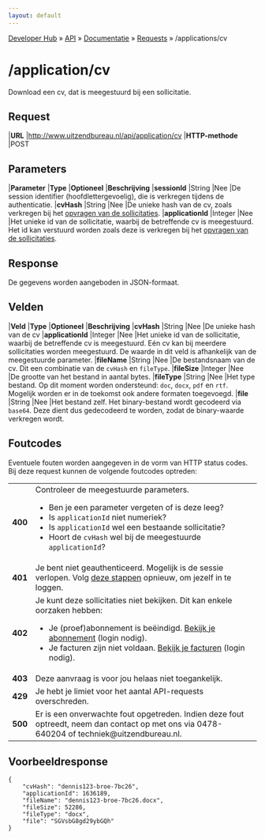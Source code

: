 ```yaml
---
layout: default
---
```


[Developer Hub](/) &raquo; [API](/api) &raquo; [Documentatie](/api/doc.html) &raquo; [Requests](/api/requests) &raquo; /applications/cv

# /application/cv

Download een cv, dat is meegestuurd bij een sollicitatie.

## Request

|**URL**          |http://www.uitzendbureau.nl/api/application/cv
|**HTTP-methode** |POST

## Parameters

|**Parameter**     |**Type** |**Optioneel** |**Beschrijving**
|**sessionId**     |String   |Nee           |De session identifier (hoofdlettergevoelig), die is verkregen tijdens de authenticatie.
|**cvHash**        |String   |Nee           |De unieke hash van de cv, zoals verkregen bij het [opvragen van de sollicitaties](/api/requests/applications).
|**applicationId** |Integer  |Nee           |Het unieke id van de sollicitatie, waarbij de betreffende cv is meegestuurd. Het id kan verstuurd worden zoals deze is verkregen bij het [opvragen van de sollicitaties](/api/requests/applications).

## Response

De gegevens worden aangeboden in JSON-formaat.

## Velden

|**Veld**          |**Type** |**Optioneel** |**Beschrijving**
|**cvHash**        |String   |Nee           |De unieke hash van de cv
|**applicationId** |Integer  |Nee           |Het unieke id van de sollicitatie, waarbij de betreffende cv is meegestuurd. E&eacute;n cv kan bij meerdere sollicitaties worden meegestuurd. De waarde in dit veld is afhankelijk van de meegestuurde parameter.
|**fileName**      |String   |Nee           |De bestandsnaam van de cv. Dit een combinatie van de `cvHash` en `fileType`.
|**fileSize**      |Integer  |Nee           |De grootte van het bestand in aantal bytes.
|**fileType**      |String   |Nee           |Het type bestand. Op dit moment worden ondersteund: `doc`, `docx`, `pdf` en `rtf`. Mogelijk worden er in de toekomst ook andere formaten toegevoegd.
|**file**          |String   |Nee           |Het bestand zelf. Het binary-bestand wordt gecodeerd via `base64`. Deze dient dus gedecodeerd te worden, zodat de binary-waarde verkregen wordt.


## Foutcodes

Eventuele fouten worden aangegeven in de vorm van HTTP status codes. Bij deze request kunnen de volgende foutcodes optreden:

<table>
    <tbody>
        <tr>
            <td>
                <strong>400</strong>
            </td>
            <td>
                Controleer de meegestuurde parameters.
                <ul>
                    <li>Ben je een parameter vergeten of is deze leeg?</li>
                    <li>Is <code>applicationId</code> niet numeriek?</li>
                    <li>Is <code>applicationId</code> wel een bestaande sollicitatie?</li>
                    <li>Hoort de <code>cvHash</code> wel bij de meegestuurde <code>applicationId</code>?</li>
                </ul>
            </td>
        </tr>
        <tr>
            <td>
                <strong>401</strong>
            </td>
            <td>
                Je bent niet geauthenticeerd. Mogelijk is de sessie verlopen. Volg <a href="/api/auth.html">deze stappen</a> opnieuw, om jezelf in te loggen.
            </td>
        </tr>
        <tr>
            <td>
                <strong>402</strong>
            </td>
            <td>
                Je kunt deze sollicitaties niet bekijken. Dit kan enkele oorzaken hebben:
                <ul>
                    <li>
                        Je (proef)abonnement is be&euml;indigd. <a href="http://uitzendbureau.nl/login/mijn-account">Bekijk je abonnement</a> (login nodig).
                    </li>
                    <li>
                        Je facturen zijn niet voldaan. <a href="http://uitzendbureau.nl/login/mijn-account/facturen">Bekijk je facturen</a> (login nodig).
                    </li>
                </ul>
            </td>
        </tr>
        <tr>
            <td>
                <strong>403</strong>
            </td>
            <td>
                Deze aanvraag is voor jou helaas niet toegankelijk.
            </td>
        </tr>
        <tr>
            <td>
                <strong>429</strong>
            </td>
            <td>
                Je hebt je limiet voor het aantal API-requests overschreden.
            </td>
        </tr>
        <tr>
            <td>
                <strong>500</strong>
            </td>
            <td>
                Er is een onverwachte fout opgetreden. Indien deze fout optreedt, neem dan contact op met ons via 0478-640204 of techniek@uitzendbureau.nl.
            </td>
        </tr>
    </tbody>
</table>

## Voorbeeldresponse

    {
        "cvHash": "dennis123-broe-7bc26",
        "applicationId": 1636189,
        "fileName": "dennis123-broe-7bc26.docx",
        "fileSize": 52286,
        "fileType": "docx",
        "file": "SGVsbG8gd29ybGQh"
    }

